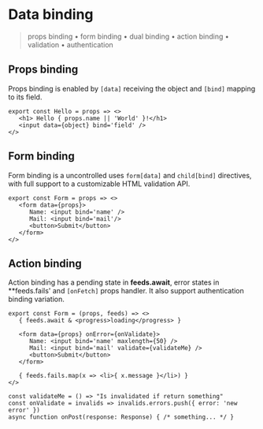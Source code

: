<script src='../js/index.js'></script>
<style>@import url(../css/index.css);</style> 
<style>@import url(binding.css);</style> 

# Data binding

> props binding • form binding • dual binding • action binding • validation • authentication

## Props binding

<a onclick='goto("review/paradigm.html#props-binding")'>Props binding</a> is enabled by `[data]` receiving the object and `[bind]` mapping to its field.

```tsx
export const Hello = props => <>
   <h1> Hello { props.name || 'World' }!</h1>
   <input data={object} bind='field' />  
</>
```

## Form binding

<a onclick='goto("review/paradigm.html#props-binding")'>Form binding</a> is a uncontrolled uses `form[data]` and `child[bind]` directives, with full support to a customizable HTML <a onclick='goto("review/paradigm.html#form-binding-validation")'>validation API</a>.

```tsx
export const Form = props => <>
   <form data={props}> 
      Name: <input bind='name' />
      Mail: <input bind='mail'/>    
      <button>Submit</button>
   </form>
</>
```

## Action binding

<a onclick='goto("review/paradigm.html#action-binding")'>Action binding</a> has a pending state in **feeds.await**, error states in **feeds.fails' and `[onFetch]` props handler. It also support <a onclick='goto("review/paradigm.html#authentication-binding")'>authentication</a> binding variation.

```tsx
export const Form = (props, feeds) => <> 
   { feeds.await & <progress>loading</progress> }

   <form data={props} onError={onValidate}>
      Name: <input bind='name' maxlength={50} />
      Mail: <input bind='mail' validate={validateMe} />    
      <button>Submit</button>
   </form>

   { feeds.fails.map(x => <li>{ x.message }</li>) }
</>

const validateMe = () => "Is invalidated if return something"
const onValidate = invalids => invalids.errors.push({ error: 'new error' })
async function onPost(response: Response) { /* something... */ }
```



